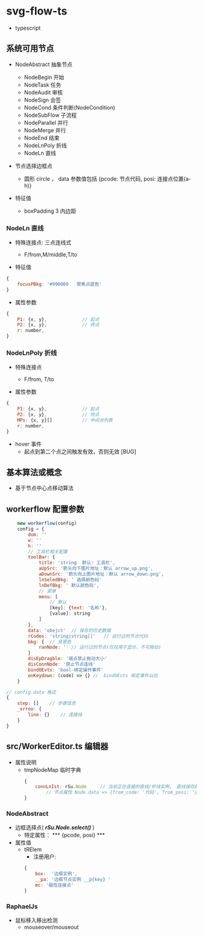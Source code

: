 # svg-flow-ts
- typescript

## 系统可用节点
- NodeAbstract 抽象节点
    - NodeBegin 开始
    - NodeTask 任务
    - NodeAudit 审核
    - NodeSign 会签
    - NodeCond 条件判断(NodeCondition)
    - NodeSubFlow 子流程
    - NodeParallel 并行
    - NodeMerge 并行
    - NodeEnd 结束
    - NodeLnPoly 折线
    - NodeLn 直线

- 节点选择边框点
    - 圆形 circle ， data 参数值包括 {pcode: 节点代码, posi: 连接点位置(a-h)}
- 特征值
    - boxPadding 3  内边距
    
### NodeLn 直线

- 特殊连接点: 三点连线式
    - F/from,M/middle,T/to

- 特征值
```js
{
    focusPBkg: '#990000   聚焦点底色'
}        
```

- 属性参数
```js
{
    P1: {x, y},             // 起点
    P2: {x, y},             // 终点
    r: number,
}
```

### NodeLnPoly 折线
- 特殊连接点
    - F/from, T/to

- 属性参数
```js
{
    P1: {x, y},             // 起点
    P2: {x, y},             // 终点
    MPs: {x, y}[]           // 中间对列表
    r: number,
}    
```

- hover 事件
    - 起点到第二个点之间触发有效，否则无效 [BUG]
     

## 基本算法或概念
- 基于节点中心点移动算法    

## workerflow 配置参数
```js
    new workerflow(config)
    config = {
        dom: ''
        w: ''
        h: ''
        // 工具栏相关配置
        toolBar: {
            title: 'string  默认: 工具栏',
            aUpSrc: '箭头向下图片地址：默认 arrow_up.png',
            aDownSrc: '箭头向上图片地址：默认 arrow_down.png',
            lnSeledBkg: ' 选择颜色码'
            lnDefBkg: ' 默认颜色码',
            // 菜单
            menu: [
                // 默认
                [key]: {text: '名称'},
                [value]: string
            ]
        },
        data: 'obejct'  // 保存的历史数据
        rCodes: 'string|string[]'   // 运行过的节点代码
        bkg: {  // 背景色
            ranNode: '' // 运行过的节点(仅仅用于显示，不可拖动)
        }
        disEpDragble: '端点禁止拖动大小'
        disConnNode: '禁止节点连线'
        bindOEvts: 'bool-绑定操作事件'
        onKeydown: (code) => {} //  bindOEvts 绑定事件以后
    }
```

```js
// config.data 格式
{
    step: []    // 步骤信息
    _srroo: {
        line: {}    // 连接线
    }
}
```
## src/WorkerEditor.ts 编辑器
- 属性说明
    - tmpNodeMap 临时字典
        ```js
        {
            connLnIst: rSu.Node     // 当前正在连接的直线/折线实例， 直线保存起点和终点
                // 节点属性 Node.data => {from_code: '代码', from_posi: '连线的位置', to_code: '终点节点代码', to_posi: '连接点位置' }
        }
        ```

### NodeAbstract
- 边框选择点( ***rSu.Node.select()*** )
    - 特定属性： *** {pcode, posi} ***
- 属性值
    - tRElem
        - 注册用户: 
        ```js
        {
            box:  '边框实例',
            __pa: '边框节点实例 __p{key} '
            mc: '磁性连接点'
        }
        ```    


### RaphaelJs
- 鼠标移入移出检测
    - mouseover/mouseout